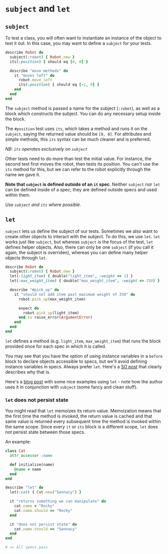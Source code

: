 # `subject` and `let`

## `subject`

To test a class, you will often want to instantiate an instance of the
object to test it out. In this case, you may want to define a `subject`
for your tests.

```ruby
describe Robot do
  subject(:robot) { Robot.new }
  its(:position) { should eq [0, 0] }

  describe "move methods" do
    it "moves left" do
      robot.move_left
      its(:position) { should eq [-1, 0] }
    end
  end
end
```

The `subject` method is passed a name for the subject (`:robot`), as
well as a block which constructs the subject. You can do any necessary
setup inside the block.

The `#position` test uses `its`, which takes a method and
runs it on the `subject`, saying the returned value should be
`[0, 0]`. For attributes and simple methods, this `its` syntax can be
much cleaner and is preferred.

*NB: `its` operates exclusively on `subject`*

Other tests need to do more than test the initial value. For instance,
the second test first moves the robot, then tests its
position. You can't use the `its` method for this, but we can refer to
the robot explicitly through the name we gave it.

**Note that `subject` is defined outside of an `it` spec**. Neither
`subject` nor `let` can be defined inside of a spec; they are defined
outside specs and used within them.

*Use `subject` and `its` where possible.*

## `let`

`subject` lets us define the subject of our tests. Sometimes we also
want to create other objects to interact with the subject. To do this,
we use `let`. `let` works just like `subject`, but whereas `subject`
is the focus of the test, `let` defines helper objects. Also, there
can only be one `subject` (if you call it again, the subject is
overriden), whereas you can define many helper objects through `let`.

```ruby
describe Robot do
  subject(:robot) { Robot.new }
  let(:light_item) { double("light_item", :weight => 1) }
  let(:max_weight_item) { double("max_weight_item", :weight => 250) }

  describe "#pick_up" do
    it "should not add item past maximum weight of 250" do
      robot.pick_up(max_weight_item)

      expect do
        robot.pick_up(light_item)
      end.to raise_error(ArgumentError)
    end
  end
end
```

`let` defines a method (e.g. `light_item`, `max_weight_item`) that runs
the block provided once for each spec in which it is called.

You may see that you have the option of using instance variables in a
`before` block to declare objects accessible to specs, but we'll
avoid defining instance variables in specs. Always prefer `let`.
Here's a [SO post][stack-overflow-let] that clearly describes why
that is.

Here's a [blog post][dry-up-rspec] with some nice examples using `let` -
note how the author uses it in conjunction with `subject` (some fancy
and clean stuff).

[stack-overflow-let]: http://stackoverflow.com/questions/5359558/when-to-use-rspec-let
[dry-up-rspec]:http://benscheirman.com/2011/05/dry-up-your-rspec-files-with-subject-let-blocks/

### `let` does not persist state

You might read that `let` memoizes its return value. Memoization means
that the first time the method is invoked, the return value is cached
and that same value is returned every subsequent time the method is
invoked within the same scope. Since every `it` or `its` block is a
different scope, `let` does not persist state between those specs.

An example:

```ruby
class Cat
  attr_accessor :name

  def initialize(name)
    @name = name
  end
end

describe "let" do
  let(:cat) { Cat.new("Sennacy") }

  it "returns something we can manipulate" do
    cat.name = "Rocky"
    cat.name.should == "Rocky"
  end

  it "does not persist state" do
    cat.name.should == "Sennacy"
  end
end

# => All specs pass
```

